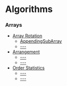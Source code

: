 Algorithms
=================
### Arrays
* [Array Rotation]()
    * [AppendingSubArray](AppendSubArray.py)
    * [---]()
* [Arrangement]()
    * [---]()
    * [---]()
* [Order Statistics]()
    * [---]()
    * [---]()